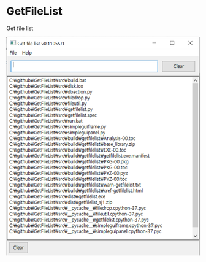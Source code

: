 # GetFileList
Get file list

![screen shot](https://github.com/chobocho/GetFileList/blob/master/ux/screenshot.png)
